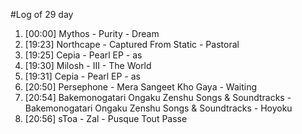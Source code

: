 #Log of 29 day

1. [00:00] Mythos - Purity - Dream
1. [19:23] Northcape - Captured From Static - Pastoral
1. [19:25] Cepia - Pearl EP - as
1. [19:30] Milosh - III - The World
1. [19:31] Cepia - Pearl EP - as
1. [20:50] Persephone - Mera Sangeet Kho Gaya - Waiting
1. [20:54] Bakemonogatari Ongaku Zenshu Songs & Soundtracks - Bakemonogatari Ongaku Zenshu Songs & Soundtracks - Hoyoku
1. [20:56] sToa - Zal - Pusque Tout Passe
